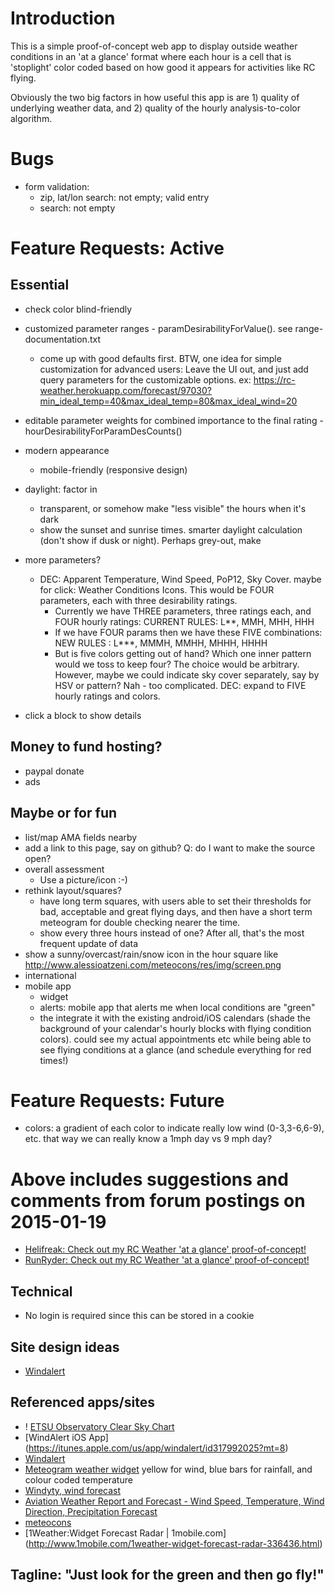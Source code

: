 # Introduction
This is a simple proof-of-concept web app to display outside weather conditions in an 'at a glance' format where each
hour is a cell that is 'stoplight' color coded based on how good it appears for activities like RC flying.

Obviously the two big factors in how useful this app is are 1) quality of underlying weather data, and 2) quality of
the hourly analysis-to-color algorithm.


# Bugs
- form validation:
    - zip, lat/lon search: not empty; valid entry
    - search: not empty


# Feature Requests: Active
## Essential
- check color blind-friendly

- customized parameter ranges - paramDesirabilityForValue(). see range-documentation.txt
    - come up with good defaults first. BTW, one idea for simple customization for advanced users: Leave the UI out,
      and just add query parameters for the customizable options. ex:
      https://rc-weather.herokuapp.com/forecast/97030?min_ideal_temp=40&max_ideal_temp=80&max_ideal_wind=20

- editable parameter weights for combined importance to the final rating - hourDesirabilityForParamDesCounts()

- modern appearance
    - mobile-friendly (responsive design)
    
- daylight: factor in
    - transparent, or somehow make "less visible" the hours when it's dark
    - show the sunset and sunrise times. smarter daylight calculation (don't show if dusk or night). Perhaps grey-out, make

- more parameters?
    - DEC: Apparent Temperature, Wind Speed, PoP12, Sky Cover. maybe for click: Weather Conditions Icons. This would be
      FOUR parameters, each with three desirability ratings.
        - Currently we have THREE parameters, three ratings each, and FOUR hourly ratings:
          CURRENT RULES: L**, MMH, MHH, HHH
        - If we have FOUR params then we have these FIVE combinations:
          NEW RULES : L***, MMMH, MMHH, MHHH, HHHH
        - But is five colors getting out of hand? Which one inner pattern would we toss to keep four? The choice would be
          arbitrary. However, maybe we could indicate sky cover separately, say by HSV or pattern? Nah - too complicated.
          DEC: expand to FIVE hourly ratings and colors.

- click a block to show details


## Money to fund hosting?
- paypal donate
- ads


## Maybe or for fun
- list/map AMA fields nearby
- add a link to this page, say on github? Q: do I want to make the source open?
- overall assessment
    - Use a picture/icon :-)
- rethink layout/squares?
    - have long term squares, with users able to set their thresholds for bad, acceptable and great flying days, and
      then have a short term meteogram for double checking nearer the time.
    - show every three hours instead of one? After all, that's the most frequent update of data
- show a sunny/overcast/rain/snow icon in the hour square like http://www.alessioatzeni.com/meteocons/res/img/screen.png
- international
- mobile app
    - widget
    - alerts: mobile app that alerts me when local conditions are "green"
    - the integrate it with the existing android/iOS calendars (shade the background of your calendar's hourly blocks
      with flying condition colors). could see my actual appointments etc while being able to see flying conditions at
      a glance (and schedule everything for red times!)


# Feature Requests: Future
- colors: a gradient of each color to indicate really low wind (0-3,3-6,6-9), etc. that way we can really know a 1mph day vs 9 mph day?


# Above includes suggestions and comments from forum postings on 2015-01-19
- [Helifreak: Check out my RC Weather 'at a glance' proof-of-concept!](http://helifreak.com/showthread.php?p=6307025#post6307025)
- [RunRyder: Check out my RC Weather 'at a glance' proof-of-concept!](http://rc.runryder.com/helicopter/t781886p1/?p=6427847#RR)


## Technical
- No login is required since this can be stored in a cookie


## Site design ideas
- [Windalert](http://www.windalert.com/)


## Referenced apps/sites
- ! [ETSU Observatory Clear Sky Chart](http://cleardarksky.com/c/ETSUObTNkey.html?1)
- [WindAlert iOS App] (https://itunes.apple.com/us/app/windalert/id317992025?mt=8)
- [Windalert](http://www.windalert.com/)
- [Meteogram weather widget](https://play.google.com/store/apps/details?id=be.inet.rainwidget)
   yellow for wind, blue bars for rainfall, and colour coded temperature
- [Windyty, wind forecast](https://www.windyty.com/spot/location/42.374/-72.518/name/Amherst?surface,wind,now,42.374,-72.264,11)
- [Aviation Weather Report and Forecast - Wind Speed, Temperature, Wind Direction, Precipitation Forecast](http://www.usairnet.com/cgi-bin/launch/code.cgi?state=TX&sta=KTKI)
- [meteocons](http://www.alessioatzeni.com/meteocons/res/img/screen.png)
- [1Weather:Widget Forecast Radar | 1mobile.com] (http://www.1mobile.com/1weather-widget-forecast-radar-336436.html)


## Tagline: "Just look for the green and then go fly!"
